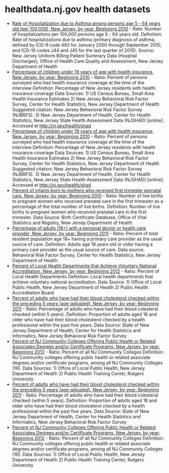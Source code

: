 # healthdata.nj.gov health datasets
* [Rate of Hospitalization due to Asthma among persons age 5 - 64 years old (per 100,000), New Jersey, by year: Beginning 2010](https://healthdata.nj.gov/d/t9eu-qhmd) - Rate: Number of hospitalizations per 100,000 persons age 5 - 64 years old. Definition: Rate of hospitalizations due to asthma (primary diagnosis of asthma, defined by ICD-9 code 493 for January 2000 through September 2015; and ICD-10 codes J44 and J45 for the last quarter of 2015). Source: New Jersey Uniform Billing Patient Summary Data (Hospital Discharges), Office of Health Care Quality and Assessment, New Jersey Department of Health
* [Percentage of children under 19 years of age with health insurance, New Jersey, by year: Beginning 2010](https://healthdata.nj.gov/d/yipm-p6ik) - Ratio: Percent of persons surveyed who had health insurance coverage at the time of the interview Definition: Percentage of New Jersey residents with health insurance coverage Data Sources: 1) US Census Bureau, Small Area Health Insurance Estimates 2) New Jersey Behavioral Risk Factor Survey, Center for Health Statistics, New Jersey Department of Health Suggested citation: New Jersey Behavioral Risk Factor Survey (NJBRFS). 3) New Jersey Department of Health, Center for Health Statistics, New Jersey State Health Assessment Data (NJSHAD) [online]. Accessed at http://nj.gov/health/shad
* [Percentage of children under 19 years of age with health insurance, New Jersey, by year: Beginning 2010](https://healthdata.nj.gov/d/57ig-phcn) - Ratio: Percent of persons surveyed who had health insurance coverage at the time of the interview Definition: Percentage of New Jersey residents with health insurance coverage Data Sources: 1) US Census Bureau, Small Area Health Insurance Estimates 2) New Jersey Behavioral Risk Factor Survey, Center for Health Statistics, New Jersey Department of Health Suggested citation: New Jersey Behavioral Risk Factor Survey (NJBRFS). 3) New Jersey Department of Health, Center for Health Statistics, New Jersey State Health Assessment Data (NJSHAD) [online]. Accessed at http://nj.gov/health/shad
* [Percent of infants born to mothers who received first trimester prenatal care, New Jersey, by year: Beginning 2010](https://healthdata.nj.gov/d/m96w-vz94) - Ratio: Number of live births to pregnant women who received prenatal care in the first trimester as a percentage of the total number of live births. Definition: Number of live births to pregnant women who received prenatal care in the first trimester. Data Source: Birth Certificate Database, Office of Vital Statistics and Registry, New Jersey Department of Health
* [Percentage of adults (18+) with a personal doctor or health care provider, New Jersey, by year: Beginning 2011](https://healthdata.nj.gov/d/q64h-t4xu) - Ratio: Percent of total resident population age 18+ having a primary care provider as the usual source of care. Definition: Adults age 18 years old or older having a primary care provider as the usual source of care. Data source: Behavioral Risk Factor Survey, Center for Health Statistics, New Jersey Department of Health
* [Percent of Local Health Departments that Achieve Voluntary National Accreditation, New Jersey, by year: Beginning 2012](https://healthdata.nj.gov/d/xkuy-ngt5) - Ratio: Percent of Local Health Departments Definition: Local health departments that achieve voluntary national accreditation. Data Source: 1) Office of Local Public Health, New Jersey Department of Health 2) Public Health Accreditation Board
* [Percent of adults who have had their blood cholesterol checked within the preceding 5 years (age-adjusted), New Jersey, by year: Beginning 2011](https://healthdata.nj.gov/d/h4f3-4kf5) - Ratio: Percentage of adults who have had their blood colesteral checked (within 5 years). Definition: Proportion of adults aged 18 and older who have had their blood cholesterol checked by a health professional within the past five years. Data Source: State of New Jersey Department of Health, Center for Health Statistics and Informatics, New Jersey Behavioral Risk Factor Survey
* [Percent of NJ Community Colleges Offering Public Health or Related Associates Degrees and/or Certificate Programs, New Jersey, by year: Beginning 2012](https://healthdata.nj.gov/d/59s5-f2w5) - Ratio: Percent of all NJ Community Colleges Definition: NJ Community colleges offering public health or related associate degrees and/or certificate programs, among all NJ Community Colleges (19). Data Sources: 1) Office of Local Public Health, New Jersey Department of Health 2) Public Health Training Center, Rutgers University
* [Percent of adults who have had their blood cholesterol checked within the preceding 5 years (age-adjusted), New Jersey, by year: Beginning 2011](https://healthdata.nj.gov/d/aan3-tzuu) - Ratio: Percentage of adults who have had their blood colesteral checked (within 5 years). Definition: Proportion of adults aged 18 and older who have had their blood cholesterol checked by a health professional within the past five years. Data Source: State of New Jersey Department of Health, Center for Health Statistics and Informatics, New Jersey Behavioral Risk Factor Survey
* [Percent of NJ Community Colleges Offering Public Health or Related Associates Degrees and/or Certificate Programs, New Jersey, by year: Beginning 2012](https://healthdata.nj.gov/d/9xz7-4g44) - Ratio: Percent of all NJ Community Colleges Definition: NJ Community colleges offering public health or related associate degrees and/or certificate programs, among all NJ Community Colleges (19). Data Sources: 1) Office of Local Public Health, New Jersey Department of Health 2) Public Health Training Center, Rutgers University
